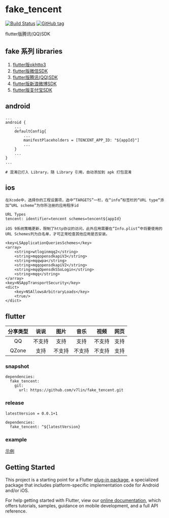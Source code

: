 # fake_tencent

[![Build Status](https://cloud.drone.io/api/badges/v7lin/fake_tencent/status.svg)](https://cloud.drone.io/v7lin/fake_tencent)
[![GitHub tag](https://img.shields.io/github/tag/v7lin/fake_tencent.svg)](https://github.com/v7lin/fake_tencent/releases)

flutter版腾讯(QQ)SDK

## fake 系列 libraries

1. [flutter版okhttp3](https://github.com/v7lin/fake_http)
2. [flutter版微信SDK](https://github.com/v7lin/fake_wechat)
3. [flutter版腾讯(QQ)SDK](https://github.com/v7lin/fake_tencent)
4. [flutter版新浪微博SDK](https://github.com/v7lin/fake_weibo)
5. [flutter版支付宝SDK](https://github.com/v7lin/fake_alipay)

## android

````
...
android {
    ...
    defaultConfig{
        ...
        manifestPlaceholders = [TENCENT_APP_ID: "${appId}"]
        ...
    }
    ...
}
...
````

````
# 混淆已打入 Library，随 Library 引用，自动添加到 apk 打包混淆
````

## ios

````
在Xcode中，选择你的工程设置项，选中“TARGETS”一栏，在“info”标签栏的“URL type“添加“URL scheme”为你所注册的应用程序id

URL Types
tencent: identifier=tencent schemes=tencent${appId}
````

````
iOS 9系统策略更新，限制了http协议的访问，此外应用需要在“Info.plist”中将要使用的URL Schemes列为白名单，才可正常检查其他应用是否安装。

<key>LSApplicationQueriesSchemes</key>
<array>
    <string>wtloginmqq2</string>
    <string>mqqopensdkapiV3</string>
    <string>mqqwpa</string>
    <string>mqqopensdkapiV2</string>
    <string>mqqOpensdkSSoLogin</string>
    <string>mqq</string>
</array>
<key>NSAppTransportSecurity</key>
<dict>
    <key>NSAllowsArbitraryLoads</key>
    <true/>
</dict>
````

## flutter

|分享类型|说说|图片|音乐|视频|网页|
|:---:|:---:|:---:|:---:|:---:|:---:|
|QQ|不支持|支持|支持|不支持|支持|
|QZone|支持|不支持|不支持|不支持|支持|

### snapshot
````
dependencies:
  fake_tencent:
    git:
      url: https://github.com/v7lin/fake_tencent.git
````

### release
````
latestVersion = 0.0.1+1
````

````
dependencies:
  fake_tencent: ^${latestVersion}
````

### example
[示例](./example/lib/main.dart)

## Getting Started

This project is a starting point for a Flutter
[plug-in package](https://flutter.io/developing-packages/),
a specialized package that includes platform-specific implementation code for
Android and/or iOS.

For help getting started with Flutter, view our 
[online documentation](https://flutter.io/docs), which offers tutorials, 
samples, guidance on mobile development, and a full API reference.
